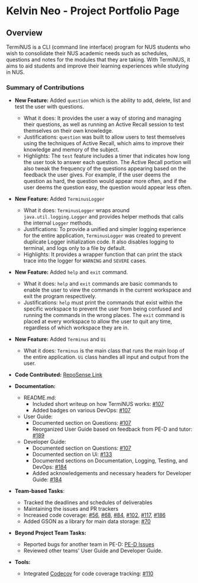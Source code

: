 # Kelvin Neo - Project Portfolio Page

## Overview

TermiNUS is a CLI (command line interface) program for NUS students who wish to consolidate their
NUS academic needs such as schedules, questions and notes for the modules that they are taking.
With TermiNUS, it aims to aid students and improve their learning experiences while studying in NUS.

### Summary of Contributions

- **New Feature:** Added `question` which is the ability to add, delete, list and test the user 
with questions.
  - What it does: It provides the user a way of storing and managing their questions, as well as 
  running an Active Recall session to test themselves on their own knowledge.
  - Justifications: `question` was built to allow users to test themselves using the techniques of 
  Active Recall, which aims to improve their knowledge and memory of the subject.
  - Highlights: The `test` feature includes a timer that indicates how long the user took to answer 
  each question. The Active Recall portion will also tweak the frequency of the questions appearing 
  based on the feedback the user gives. For example, if the user deems the question as hard, the 
  question would appear more often, and if the user deems the question easy, the question would 
  appear less often.
- **New Feature:** Added `TerminusLogger`
  - What it does: `TerminusLogger` wraps around `java.util.logging.Logger` and provides helper 
  methods that calls the internal `Logger` methods.
  - Justifications: To provide a unified and simpler logging experience for the entire application, 
  `TerminusLogger` was created to prevent duplicate Logger initialization code. It also disables 
  logging to terminal, and logs only to a file by default.
  - Highlights: It provides a wrapper function that can print the stack trace into the logger for 
  `WARNING` and `SEVERE` cases.
- **New Feature:** Added `help` and `exit` command.
  - What it does: `help` and `exit` commands are basic commands to enable the user to view the 
  commands in the current workspace and exit the program respectively.
  - Justifications: `help` must print the commands that exist within the specific workspace to 
  prevent the user from being confused and running the commands in the wrong places. The `exit` 
  command is placed at every workspace to allow the user to quit any time, regardless of which 
  workspace they are in.
- **New Feature:** Added `Terminus` and `Ui`
  - What it does: `Terminus` is the main class that runs the main loop of the entire application.
    `Ui` class handles all input and output from the user.
- **Code Contributed:** [RepoSense Link](https://nus-cs2113-ay2122s1.github.io/tp-dashboard/?search=kelvneo&sort=groupTitle&sortWithin=title&timeframe=commit&mergegroup=&groupSelect=groupByRepos&breakdown=true&checkedFileTypes=docs~functional-code~test-code~other&since=2021-09-25&tabOpen=true&tabType=authorship&tabAuthor=kelvneo&tabRepo=AY2122S1-CS2113T-T10-2%2Ftp%5Bmaster%5D&authorshipIsMergeGroup=false&authorshipFileTypes=docs~functional-code~test-code~other&authorshipIsBinaryFileTypeChecked=false)


- **Documentation:**
  - README.md:
    - Included short writeup on how TermiNUS works: [#107](https://github.com/AY2122S1-CS2113T-T10-2/tp/pull/107)
    - Added badges on various DevOps: [#107](https://github.com/AY2122S1-CS2113T-T10-2/tp/pull/107)
  - User Guide:
    - Documented section on Questions: [#107](https://github.com/AY2122S1-CS2113T-T10-2/tp/pull/107)
    - Reorganized User Guide based on feedback from PE-D and tutor: [#189](https://github.com/AY2122S1-CS2113T-T10-2/tp/pull/189)
  - Developer Guide:
    - Documented section on Questions: [#107](https://github.com/AY2122S1-CS2113T-T10-2/tp/pull/107)
    - Documented section on Ui: [#133](https://github.com/AY2122S1-CS2113T-T10-2/tp/pull/133)
    - Documented sections on Documentation, Logging, Testing, and DevOps: [#184](https://github.com/AY2122S1-CS2113T-T10-2/tp/pull/184)
    - Added acknowledgements and necessary headers for Developer Guide: [#184](https://github.com/AY2122S1-CS2113T-T10-2/tp/pull/184) 
- **Team-based Tasks**:
  - Tracked the deadlines and schedules of deliverables
  - Maintaining the issues and PR trackers
  - Increased code coverage: [#56](https://github.com/AY2122S1-CS2113T-T10-2/tp/pull/56), 
  [#68](https://github.com/AY2122S1-CS2113T-T10-2/tp/pull/68),
  [#84](https://github.com/AY2122S1-CS2113T-T10-2/tp/pull/84),
  [#102](https://github.com/AY2122S1-CS2113T-T10-2/tp/pull/102),
  [#117](https://github.com/AY2122S1-CS2113T-T10-2/tp/pull/117),
  [#186](https://github.com/AY2122S1-CS2113T-T10-2/tp/pull/186)
  - Added GSON as a library for main data storage: [#70](https://github.com/AY2122S1-CS2113T-T10-2/tp/pull/70)
- **Beyond Project Team Tasks:**
  - Reported bugs for another team in PE-D: [PE-D Issues](https://github.com/kelvneo/ped/issues)
  - Reviewed other teams' User Guide and Developer Guide.
- **Tools:**
  - Integrated [Codecov](https://codecov.io) for code coverage tracking: [#110](https://github.com/AY2122S1-CS2113T-T10-2/tp/pull/110)
